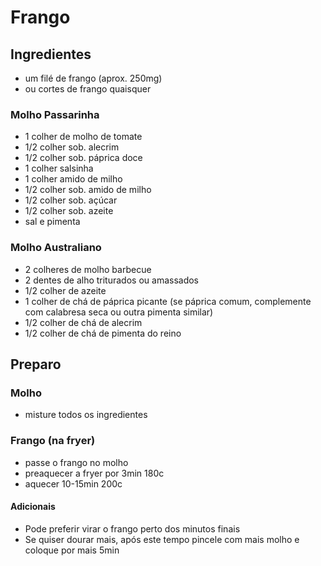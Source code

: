 # Frango

## Ingredientes
- um filé de frango (aprox. 250mg)
- ou cortes de frango quaisquer

### Molho Passarinha
- 1 colher de molho de tomate
- 1/2 colher sob. alecrim
- 1/2 colher sob. páprica doce
- 1 colher salsinha
- 1 colher amido de milho
- 1/2 colher sob. amido de milho
- 1/2 colher sob. açúcar
- 1/2 colher sob. azeite
- sal e pimenta

### Molho Australiano
- 2 colheres de molho barbecue
- 2 dentes de alho triturados ou amassados
- 1/2 colher de azeite
- 1 colher de chá de páprica picante (se páprica comum, complemente com calabresa seca ou outra pimenta similar)
- 1/2 colher de chá de alecrim
- 1/2 colher de chá de pimenta do reino

## Preparo

### Molho
- misture todos os ingredientes

### Frango (na fryer)
- passe o frango no molho
- preaquecer a fryer por 3min 180c
- aquecer 10-15min 200c

#### Adicionais
- Pode preferir virar o frango perto dos minutos finais
- Se quiser dourar mais, após este tempo pincele com mais molho e coloque por mais 5min
